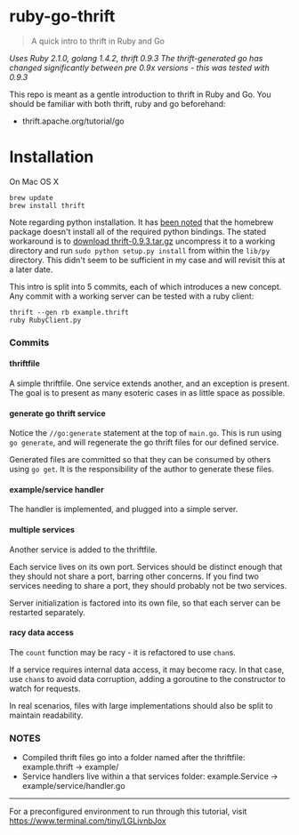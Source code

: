 ruby-go-thrift
===

> A quick intro to thrift in Ruby and Go

*Uses Ruby 2.1.0, golang 1.4.2, thrift 0.9.3*
*The thrift-generated go has changed significantly between pre 0.9x versions - this was tested with 0.9.3*

This repo is meant as a gentle introduction to thrift in Ruby and Go. You should be familiar with both thrift, ruby and go beforehand:
- thrift.apache.org/tutorial/go

Installation
==
On Mac OS X
```
brew update
brew install thrift

```

Note regarding python installation. It has [been noted](http://thrift-tutorial.readthedocs.org/en/latest/usage-example.html) that the homebrew package doesn't install all of the required python bindings. The stated workaround is to [download thrift-0.9.3.tar.gz](https://thrift.apache.org/download) uncompress it to a working directory and run `sudo python setup.py install` from within the `lib/py` directory. This didn't seem to be sufficient in my case and will revisit this at a later date.


This intro is split into 5 commits, each of which introduces a new concept.
Any commit with a working server can be tested with a ruby client:

    thrift --gen rb example.thrift
    ruby RubyClient.py

### Commits

#### thriftfile

A simple thriftfile. One service extends another, and an exception is present.
The goal is to present as many esoteric cases in as little space as possible.

#### generate go thrift service

Notice the `//go:generate` statement at the top of `main.go`.
This is run using `go generate`, and will regenerate the go thrift files for our defined service.

Generated files are committed so that they can be consumed by others using `go get`.
It is the responsibility of the author to generate these files.

#### example/service handler

The handler is implemented, and plugged into a simple server.

#### multiple services

Another service is added to the thriftfile.

Each service lives on its own port. Services should be distinct enough that they should not share a port, barring other concerns. If you find two services needing to share a port, they should probably not be two services.

Server initialization is factored into its own file, so that each server can be restarted separately.

#### racy data access

The `count` function may be racy - it is refactored to use `chan`s.

If a service requires internal data access, it may become racy.
In that case, use `chan`s to avoid data corruption, adding a goroutine to the constructor to watch for requests.

In real scenarios, files with large implementations should also be split to maintain readability.

### NOTES

- Compiled thrift files go into a folder named after the thriftfile: example.thrift -> example/
- Service handlers live within a that services folder: example.Service -> example/service/handler.go

---

For a preconfigured environment to run through this tutorial, visit https://www.terminal.com/tiny/LGLivnbJox
